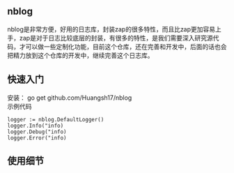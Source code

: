 ## nblog
nblog是非常方便，好用的日志库，封装zap的很多特性，而且比zap更加容易上手，zap是对于日志比较底层的封装，有很多的特性，是我们需要深入研究源代码，才可以做一些定制化功能，目前这个仓库，还在完善和开发中，后面的话也会把精力放到这个仓库的开发中，继续完善这个日志库。
## 快速入门
安装： go get github.com/Huangsh17/nblog  
示例代码  
```
logger := nblog.DefaultLogger()
logger.Info("info)  
logger.Debug("info)  
logger.Error("info)
```

## 使用细节
